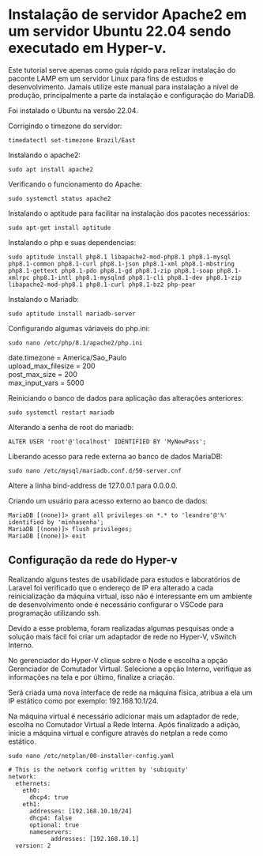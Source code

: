 # Instalação de servidor Apache2 em um servidor Ubuntu 22.04 sendo executado em Hyper-v.

Este tutorial serve apenas como guia rápido para relizar instalação do paconte LAMP em um servidor Linux para fins de estudos e desenvolvimento. Jamais utilize este
manual para instalação a nível de produção, principalmente a parte da instalação e configuração do MariaDB. 

Foi instalado o Ubuntu na versão 22.04.

Corrigindo o timezone do servidor:

`timedatectl set-timezone Brazil/East`

Instalando o apache2:

`sudo apt install apache2`

Verificando o funcionamento do Apache:

`sudo systemctl status apache2`

Instalando o aptitude para facilitar na instalação dos pacotes necessários:

`sudo apt-get install aptitude`

Instalando o php e suas dependencias:

`sudo aptitude install php8.1 libapache2-mod-php8.1 php8.1-mysql php8.1-common php8.1-curl php8.1-json php8.1-xml php8.1-mbstring php8.1-gettext php8.1-pdo php8.1-gd php8.1-zip php8.1-soap php8.1-xmlrpc php8.1-intl php8.1-mysqlnd php8.1-cli php8.1-dev php8.1-zip libapache2-mod-php8.1 php8.1-curl php8.1-bz2 php-pear`

Instalando o Mariadb:

`sudo aptitude install mariadb-server`

Configurando algumas váriaveis do php.ini:

`sudo nano /etc/php/8.1/apache2/php.ini`

date.timezone = America/Sao_Paulo  
upload_max_filesize = 200  
post_max_size = 200  
max_input_vars = 5000

Reiniciando o banco de dados para aplicação das alterações anteriores:

`sudo systemctl restart mariadb`

Alterando a senha de root do mariadb:

`ALTER USER 'root'@'localhost' IDENTIFIED BY 'MyNewPass';`

Liberando acesso para rede externa ao banco de dados MariaDB:

`sudo nano /etc/mysql/mariadb.conf.d/50-server.cnf`

Altere a linha bind-address de 127.0.0.1 para 0.0.0.0.

Criando um usuário para acesso externo ao banco de dados:

`MariaDB [(none)]> grant all privileges on *.* to 'leandro'@'%' identified by 'minhasenha';`  
`MariaDB [(none)]> flush privileges;`  
`MariaDB [(none)]> exit`

## Configuração da rede do Hyper-v

Realizando alguns testes de usabilidade para estudos e laboratórios de Laravel foi verificado que o endereço de IP era alterado a cada reinicialização 
da máquina virtual, isso não é interessante em um ambiente de desenvolvimento onde é necessário configurar o VSCode para programação utilizando ssh.

Devido a esse problema, foram realizadas algumas pesquisas onde a solução mais fácil foi criar um adaptador de rede no Hyper-V, vSwitch Interno.

No gerenciador do Hyper-V clique sobre o Node e escolha a opção Gerenciador de Comutador Virtual. Selecione a opção Interno, verifique as informações na tela e por 
último, finalize a criação.

Será criada uma nova interface de rede na máquina física, atribua a ela um IP estático como por exemplo: 192.168.10.1/24.

Na máquina virtual é necessário adicionar mais um adaptador de rede, escolha no Comutador Virtual a Rede Interna. Após finalizado a adição, inicie a máquina virtual
e configure através do netplan a rede como estático.

`sudo nano /etc/netplan/00-installer-config.yaml`

```
# This is the network config written by 'subiquity'
network:
  ethernets:
    eth0:
      dhcp4: true
    eth1:
      addresses: [192.168.10.10/24]
      dhcp4: false
      optional: true
      nameservers:
            addresses: [192.168.10.1]
  version: 2
```